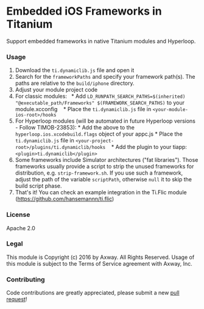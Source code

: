 # Embedded iOS Frameworks in Titanium
Support embedded frameworks in native Titanium modules and Hyperloop.

### Usage
1. Download the `ti.dynamiclib.js` file and open it
2. Search for the `frameworkPaths` and specify your framework path(s). The paths are relative to the `build/iphone` directory.
3. Adjust your module project code
  1. For classic modules:
    * Add `LD_RUNPATH_SEARCH_PATHS=$(inherited) "@executable_path/Frameworks" $(FRAMEWORK_SEARCH_PATHS)` to your module.xcconfig
    * Place the `ti.dynamiclib.js` file in `<your-module-ios-root>/hooks`
  2. For Hyperloop modules (will be automated in future Hyperloop versions - Follow TIMOB-23853):
    * Add the above to the `hyperloop.ios.xcodebuild.flags` object of your appc.js
    * Place the `ti.dynamiclib.js` file in `<your-project-root>/plugins/ti.dynamiclib/hooks`
    * Add the plugin to your tiapp: `<plugin>ti.dynamiclib</plugin>`
4. Some frameworks include Simulator architectures ("fat libraries"). Those frameworks usually provide a script to strip the unused frameworks for distribution, e.g. `strip-framework.sh`. If you use such a framework, adjust the path of the variable `scriptPath`, otherwise `null` it to skip the build script phase.
5. That's it! You can check an example integration in the Ti.Flic module (https://github.com/hansemannn/ti.flic)

### License
Apache 2.0

### Legal
This module is Copyright (c) 2016 by Axway. All Rights Reserved. Usage of this module is subject 
to the Terms of Service agreement with Axway, Inc.


### Contributing
Code contributions are greatly appreciated, please submit a new [pull request](https://github.com/appcelerator/APSKeychainWrapper/pull/new/master)!
